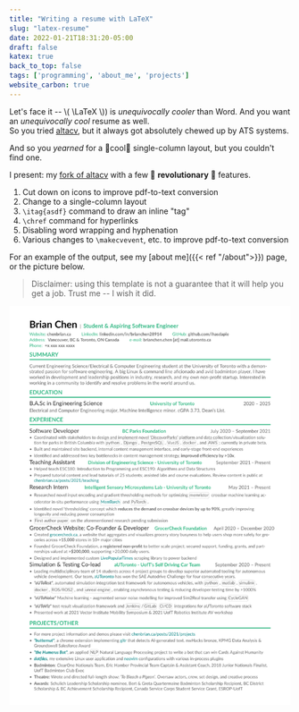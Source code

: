 ```yaml
---
title: "Writing a resume with LaTeX"
slug: "latex-resume"
date: 2022-01-21T18:31:20-05:00
draft: false
katex: true
back_to_top: false
tags: ['programming', 'about_me', 'projects']
website_carbon: true
---
```





Let's face it -- \\( \LaTeX \\)) is *unequivocally cooler* than Word.
And you want an *unequivocally cool* resume as well.  
So you tried [altacv](https://github.com/liantze/AltaCV), but it always got absolutely chewed up by ATS systems.

And so you *yearned* for a 🌠cool🥶 single-column layout, but you couldn't find one.  

I present: my [fork of altacv](https://github.com/ihasdapie/resume/) with a few 🌟 **revolutionary** 🌟 features.


1. Cut down on icons to improve pdf-to-text conversion
2. Change to a single-column layout
3. `\itag{asdf}` command to draw an inline "tag"
4. `\chref` command for hyperlinks
5. Disabling word wrapping and hyphenation
6. Various changes to `\makecvevent`, etc. to improve pdf-to-text conversion

For an example of the output, see my [about me]({{< ref "/about">}}) page, or the picture below.

> Disclaimer: using this template is not a guarantee that it will help you get a job. Trust me -- I wish it did.


![example](https://raw.githubusercontent.com/ihasdapie/resume/main/resume.png)













